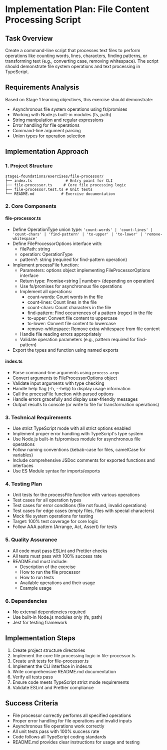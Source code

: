 # Implementation Plan: File Content Processing Script

## Task Overview

Create a command-line script that processes text files to perform operations like counting words, lines, characters, finding patterns, or transforming text (e.g., converting case, removing whitespace). The script should demonstrate file system operations and text processing in TypeScript.

## Requirements Analysis

Based on Stage 1 learning objectives, this exercise should demonstrate:

- Asynchronous file system operations using fs/promises
- Working with Node.js built-in modules (fs, path)
- String manipulation and regular expressions
- Error handling for file operations
- Command-line argument parsing
- Union types for operation selection

## Implementation Approach

### 1. Project Structure

```
stage1-foundations/exercises/file-processor/
├── index.ts               # Entry point for CLI
├── file-processor.ts     # Core file processing logic
├── file-processor.test.ts # Unit tests
└── README.md            # Exercise documentation
```

### 2. Core Components

#### file-processor.ts

- Define OperationType union type: `'count-words' | 'count-lines' | 'count-chars' | 'find-pattern' | 'to-upper' | 'to-lower' | 'remove-whitespace'`
- Define FileProcessorOptions interface with:
  - filePath: string
  - operation: OperationType
  - pattern?: string (required for find-pattern operation)
- Implement processFile function:
  - Parameters: options object implementing FileProcessorOptions interface
  - Return type: Promise<string | number> (depending on operation)
  - Use fs/promises for asynchronous file operations
  - Implement all operations:
    - count-words: Count words in the file
    - count-lines: Count lines in the file
    - count-chars: Count characters in the file
    - find-pattern: Find occurrences of a pattern (regex) in the file
    - to-upper: Convert file content to uppercase
    - to-lower: Convert file content to lowercase
    - remove-whitespace: Remove extra whitespace from file content
  - Handle file reading errors appropriately
  - Validate operation parameters (e.g., pattern required for find-pattern)
- Export the types and function using named exports

#### index.ts

- Parse command-line arguments using `process.argv`
- Convert arguments to FileProcessorOptions object
- Validate input arguments with type checking
- Handle help flag (-h, --help) to display usage information
- Call the processFile function with parsed options
- Handle errors gracefully and display user-friendly messages
- Output results to console (or write to file for transformation operations)

### 3. Technical Requirements

- Use strict TypeScript mode with all strict options enabled
- Implement proper error handling with TypeScript's type system
- Use Node.js built-in fs/promises module for asynchronous file operations
- Follow naming conventions (kebab-case for files, camelCase for variables)
- Include comprehensive JSDoc comments for exported functions and interfaces
- Use ES Module syntax for imports/exports

### 4. Testing Plan

- Unit tests for the processFile function with various operations
- Test cases for all operation types
- Test cases for error conditions (file not found, invalid operations)
- Test cases for edge cases (empty files, files with special characters)
- Mock file system operations for testing
- Target: 100% test coverage for core logic
- Follow AAA pattern (Arrange, Act, Assert) for tests

### 5. Quality Assurance

- All code must pass ESLint and Prettier checks
- All tests must pass with 100% success rate
- README.md must include:
  - Description of the exercise
  - How to run the file processor
  - How to run tests
  - Available operations and their usage
  - Example usage

### 6. Dependencies

- No external dependencies required
- Use built-in Node.js modules only (fs, path)
- Jest for testing framework

## Implementation Steps

1. Create project structure directories
2. Implement the core file processing logic in file-processor.ts
3. Create unit tests for file-processor.ts
4. Implement the CLI interface in index.ts
5. Write comprehensive README.md documentation
6. Verify all tests pass
7. Ensure code meets TypeScript strict mode requirements
8. Validate ESLint and Prettier compliance

## Success Criteria

- File processor correctly performs all specified operations
- Proper error handling for file operations and invalid inputs
- Asynchronous file operations work correctly
- All unit tests pass with 100% success rate
- Code follows all TypeScript coding standards
- README.md provides clear instructions for usage and testing
